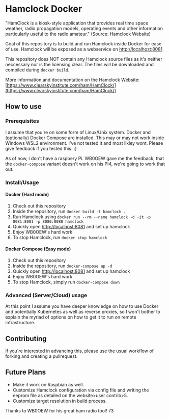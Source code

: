 # Hamclock Docker

"HamClock is a kiosk-style application that provides real time space weather, radio propagation models, operating events and other information particularly useful to the radio amateur." (Source: Hamclock Website)

Goal of this repository is to build and run Hamclock inside Docker for ease of use.
Hamclock will be exposed as a webservice on [http://localhost:8081](http://localhost:8081)

This repository does NOT contain any Hamclock source files as it's neither neccessary nor is the licensing clear. The files will be downloaded and compiled during `docker build`.

More information and documentation on the Hamclock Website:
[https://www.clearskyinstitute.com/ham/HamClock/](https://www.clearskyinstitute.com/ham/HamClock/)

## How to use
### Prerequisites
I assume that you're on some form of Linux/Unix system.
Docker and (optionally) Docker Compose are installed.
This may or may not work inside Windows WSL2 environment. I've not tested it and most likley wont. Please give feedback if you tested this. :)

As of now, i don't have a raspbery Pi. WB0OEW gave me the feedback, that the `docker-compose` variant doesn't work on his Pi4, we're going to work that out.

### Install/Usage
#### Docker (Hard mode)
1. Check out this repository
2. Inside the repository, run `docker build -t hamclock .`
3. Run Hamclock using `docker run --rm --name hamclock -d -it -p 8081:8081 -p 8080:8080 hamclock`
4. Quickly open [http://localhost:8081](http://localhost:8081) and set up hamclock
5. Enjoy WB0OEW's hard work
6. To stop Hamclock, run `docker stop hamclock`

#### Docker Compose (Easy mode)
1. Check out this repository
2. Inside the repository, run `docker-compose up -d`
3. Quickly open [http://localhost:8081](http://localhost:8081) and set up hamclock
4. Enjoy WB0OEW's hard work
5. To stop Hamclock, simply run `docker-compose down`

### Advanced (Server/Cloud) usage
At this point I assume you have deeper knowledge on how to use Docker and potentially Kubernetes as well as reverse proxies, so I won't bother to explain the myriad of options on how to get it to run on remote infrastructure.

## Contributing
If you're interested in advancing this, please use the usual workflow of forking and creating a pullrequest.

## Future Plans
* Make it work on Raspbian as well.
* Customize Hamclock configuration via config file and writing the eeprom file as detailed on the website>user contrib>5.
* Customize target resolution in build process.

Thanks to WB0OEW for his great ham radio tool!
73

